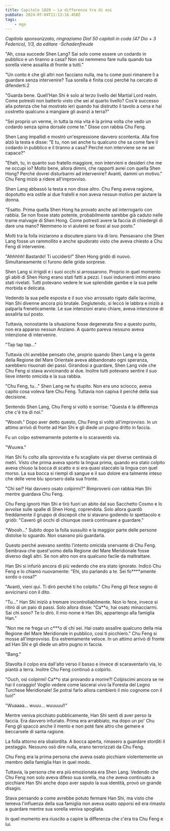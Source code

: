 ```yaml
---
title: Capitolo 1029 – La differenza tra di noi
pubDate: 2024-07-04T11:13:16.458Z
tags:
    - mga
---
```



<em>Capitolo sponsorizzato, ringraziamo Dio!
50 capitoli in coda (47 Dio + 3 Federico), 1/3,
da editare
-Schadenfreude</em>


"Ah, cosa succede Shen Lang? Sai solo come essere un codardo in pubblico e un tiranno a casa? Non osi nemmeno fare nulla quando tua sorella viene assalita di fronte a tutti."


"Un conto è che gli altri non facciano nulla, ma tu come puoi rimanere lì a guardare senza intervenire? Tua sorella è finita così perché ha cercato di difenderti.2


"Guarda bene. Quell'Han Shi è solo al terzo livello del Martial Lord realm. Come potresti non batterlo visto che sei al quarto livello? Cos'è successo alla potenza che hai mostrato ieri quando hai distrutto il tavolo a cena e hai costretto qualcuno a mangiare gli avanzi a terra?"


"Sei proprio un verme, in tutta la mia vita è la prima volta che vedo un codardo senza spina dorsale come te." Disse con rabbia Chu Feng.


Shen Lang impallidì e mostrò un'espressione davvero scontenta. Alla fine alzò la testa e disse: "E tu, non sei anche tu qualcuno che sa come fare il codardo in pubblico e il tiranno a casa? Perché non interviene se ne sei capace?"


"Eheh, tu, in quanto suo fratello maggiore, non intervieni e desideri che me ne occupi io? Molto bene, allora dimmi, che rapporti avrei con quella Shen Hong? Perché dovrei disturbarmi ad intervenire? Avanti, dammi un motivo." Chu Feng iniziò a ridere all'improvviso.


Shen Lang abbassò la testa e non disse altro. Chu Feng aveva ragione, dopotutto era ostile ai due fratelli e non aveva nessun motivo per aiutare la donna.


"Esatto. Prima quella Shen Hong ha provato anche ad interrogarlo con rabbia. Se non fosse stato potente, probabilmente sarebbe già caduto nelle trame malvagie di Shen Hong. Come potresti avere la faccia di chiedergli di dare una mano? Nemmeno io vi aiuterei se fossi al suo posto."


Molti tra la folla iniziarono a discutere piano tra di loro. Pensavano che Shen Lang fosse un rammollito e anche spudorato visto che aveva chiesto a Chu Feng di intervenire.


"Ahhhhh! Bastardo! Ti ucciderò!" Shen Hong gridò di nuovo. Simultaneamente ci furono delle grida sorprese.


Shen Lang si irrigidì e i suoi occhi si arrossarono. Proprio in quel momento gli abiti di Shen Hong erano stati fatti a pezzi. I suoi indumenti intimi erano stati rivelati. Tutti potevano vedere le sue splendide gambe e la sua pelle morbida e delicata.


Vedendo la sua pelle esposta e il suo viso arrossato rigato dalle lacrime, Han Shi divenne ancora più brutale. Deglutendo, si leccò le labbra e iniziò a palparla freneticamente. Le sue intenzioni erano chiare, aveva intenzione di assalirla sul posto.


Tuttavia, nonostante la situazione fosse degenerata fino a questo punto, non era apparso nessun Anziano. A quanto pareva nessuno aveva intenzione di intervenire.


"Tap tap tap..."


Tuttavia chi avrebbe pensato che, proprio quando Shen Lang e la gente della Regione del Mare Orientale aveva abbandonato ogni speranza, sarebbero risuonati dei passi. Girandosi a guardare, Shen Lang vide che Chu Feng si stava avvicinando ai due. Inoltre tutti potevano sentire il suo lieve intento omicida e la sua rabbia.


"Chu Feng, tu..." Shen Lang ne fu stupito. Non era uno sciocco, aveva capito cosa voleva fare Chu Feng. Tuttavia non capiva il perché della sua decisione.


Sentendo Shen Lang, Chu Feng si voltò e sorrise: "Questa è la differenza che c'è tra di noi."


"Woosh." Dopo aver detto questo, Chu Feng si voltò all'improvviso. In un attimo arrivò di fronte ad Han Shi e gli diede un pugno dritto in faccia.


Fu un colpo estremamente potente e lo scaraventò via.


"Wuuwa."


Han Shi fu colto alla sprovvista e fu scagliato via per diverse centinaia di metri. Visto che prima aveva sporto la lingua prima, quando era stato colpito aveva chiuso la bocca di scatto e si era quasi staccato la lingua con quel morso. La sua bocca si riempì di sangue e il suo dolore era talmente inteso che delle vene blu sporsero dalla sua fronte.


"Chi sei? Hai davvero osato colpirmi?" Rimproverò con rabbia Han Shi mentre guardava Chu Feng.




Chu Feng ignorò Han Shi e tirò fuori un abito dal suo Sacchetto Cosmo e lo avvolse sulle spalle di Shen Hong, coprendola. Solo allora guardò freddamente il gruppo di discepoli che si stavano godendo lo spettacolo e gridò: "Caverò gli occhi di chiunque oserà continuare a guardare."


"Woosh..." Subito dopo la folla sussultò e la maggior parte delle persone distolse lo sguardo. Non osavano più guardarla.


Questo perché avevano sentito l'intento omicida snervante di Chu Feng. Sembrava che quest'uomo della Regione del Mare Meridionale fosse diverso dagli altri. Se non altro non era qualcuno facile da maltrattare.


Han Shi si infuriò ancora di più vedendo che era stato ignorato. Indicò Chu Feng e lo chiamò nuovamente: "Ehi, sto parlando a te. Sei fo****amente sordo o cosa?"


"Avanti, vieni qui. Ti dirò perché ti ho colpito." Chu Feng gli fece segno di avvicinarsi con il dito.


"Tu..." Han Shi iniziò a tremare incontrollabilmente. Non lo fece, invece si ritirò di un paio di passi. Solo allora disse: "Ca**o, hai osato minacciarmi. Sai chi sono? Te lo dirò. Il mio nome è Han Shi, appartengo alla famiglia Han."


"Non me ne frega un c***o di chi sei. Hai osato assalire qualcuno della mia Regione del Mare Meridionale in pubblico, così ti picchierò." Chu Feng si mosse all'improvviso. Era estremamente veloce. In un attimo arrivò di fronte ad Han Shi e gli diede un altro pugno in faccia.


"Bang."


Stavolta il colpo era dall'alto verso il basso e invece di scaraventarlo via, lo piantò a terra. Inoltre Chu Feng continuò a colpirlo.


"Ouch, osi colpirmi! Ca**o stai provando a morire?! Colpiscimi ancora se ne hai il coraggio! Voglio vedere come lascerai vivo la Foresta del Legno Turchese Meridionale! Se potrai farlo allora cambierò il mio cognome con il tuo!"


"Wuaaaa... wuuu... wuuuuu!!"


Mentre veniva picchiato pubblicamente, Han Shi sentì di aver perso la faccia. Era davvero infuriato. Prima era arrabbiato, ma dopo un po' Chu Feng gli spaccò anche il mento e non poté fare altro che gemere e beccarsele di santa ragione.


La folla attorno era sbalordita. A bocca aperta, rimasero a guardare storditi il pestaggio. Nessuno osò dire nulla, erano terrorizzati da Chu Feng.


Chu Feng era la prima persona che aveva osato picchiare violentemente un membro della famiglia Han in quel modo.


Tuttavia, la persona che era più emozionata era Shen Lang. Vedendo che Chu Feng non solo aveva difeso sua sorella, ma che aveva continuato a picchiare Han Shi anche dopo aver saputo la sua identità, provò un grande disagio.


Stava pensando a come avrebbe potuto fermare Han Shi, ma visto che temeva l'influenza della sua famiglia non aveva osato opporsi ed era rimasto a guardare mentre sua sorella veniva spogliata.


In quel momento era riuscito a capire la differenza che c'era tra Chu Feng e lui.
                                


                                



